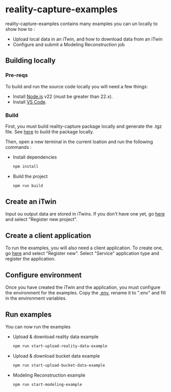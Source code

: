 # reality-capture-examples

reality-capture-examples contains many examples you can un locally to show how to :
 * Upload local data in an iTwin, and how to download data from an iTwin
 * Configure and submit a Modeling Reconstruction job

## Building locally

### Pre-reqs

To build and run the source code locally you will need a few things:

- Install [Node.js](https://nodejs.org/en/) v22 (must be greater than 22.x).
- Install [VS Code](https://code.visualstudio.com/).

### Build

First, you must build reality-capture package locally and generate the .tgz file. See [here](../reality_capture/README.md) to build the package locally.

Then, open a new terminal in the current loation and run the following commands : 

- Install dependencies

  ```sh
  npm install
  ```

- Build the project

  ```sh
  npm run build
  ```

## Create an iTwin

Input ou output data are stored in iTwins. If you don't have one yet, go [here](https://connect.bentley.com/SelectProject/Index) and select "Register new project".

## Create a client application

To run the examples, you will also need a client application. To create one, go [here](https://developer.bentley.com/my-apps/) and select "Register new".
Select "Service" application type and register the application.

## Configure environment

Once you have created the iTwin and the application, you must  configure the environment for the examples.
Copy the [.env](./template.env), rename it to ".env" and fill in the environment variables.

## Run examples

You can now run the examples

- Upload & download reality data example

  ```sh
  npm run start-upload-reality-data-example
  ```

- Upload & download bucket data example

  ```sh
  npm run start-upload-bucket-data-example
  ```

- Modeling Reconstruction example

  ```sh
  npm run start-modeling-example
  ```